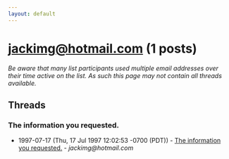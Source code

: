 ```yaml
---
layout: default
---
```


# jackimg@hotmail.com (1 posts)

_Be aware that many list participants used multiple email addresses over their time active on the list. As such this page may not contain all threads available._

## Threads

### The information you requested.
+ 1997-07-17 (Thu, 17 Jul 1997 12:02:53 -0700 (PDT)) - [The information you requested.](/archive/1997/07/83e3d739680c8c3ba93fd087c9ae0636364522a222d64a897e44dfef7fc6eeb0) - _jackimg@hotmail.com_

